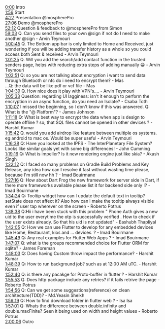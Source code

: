 [0:00](https://www.youtube.com/watch?v=h71v_8xN9ZE&t=0m00s) Intro  
[1:56](https://www.youtube.com/watch?v=h71v_8xN9ZE&t=1m56s) Start  
[4:27](https://www.youtube.com/watch?v=h71v_8xN9ZE&t=4m27s) Presentation @mospherePro  
[27:06](https://www.youtube.com/watch?v=h71v_8xN9ZE&t=27m06s) Demo @mospherePro  
[52:12](https://www.youtube.com/watch?v=h71v_8xN9ZE&t=52m12s) Question & feedback to @mospherePro from Simon  
[59:03](https://www.youtube.com/watch?v=h71v_8xN9ZE&t=59m03s) Q. Can you send files to your own @sign if not do I need to make another @sign - Arvin Teymouri  
[1:00:45](https://www.youtube.com/watch?v=h71v_8xN9ZE&t=1h00m45s) Q. The Bottom app bar is only limited to Home and Received, just wondering if you will be adding transfer history as a whole so you could access both Sent & received - Arvin Teymouri  
[1:01:25](https://www.youtube.com/watch?v=h71v_8xN9ZE&t=1h01m25s) Q. Will you add the search/add contact function in the trusted senders page, helps with reducing extra steps of adding manually 😀 - Arvin Teymouri  
[1:02:51](https://www.youtube.com/watch?v=h71v_8xN9ZE&t=1h02m51s) Q: so you are not talking about encryption i want to send data through Bluetooth or nfc do i need to encrypt them? - Mas  
...Q: the data will be like pdf or vcf file - Mas  
[1:04:39](https://www.youtube.com/watch?v=h71v_8xN9ZE&t=1h04m39s) Q. How nice does it play with VPN's.... - Arvin Teymouri  
[1:05:33](https://www.youtube.com/watch?v=h71v_8xN9ZE&t=1h05m33s) Question: regarding UI lagginess: isn't it enough to perform the encryption in an async function, do you need an Isolate? - Csaba Toth  
[1:10:07](https://www.youtube.com/watch?v=h71v_8xN9ZE&t=1h10m07s) I missed the beginning, so I don't know if this was answered. Q: What is the "@ Platform"? - James Johnson  
[1:11:18](https://www.youtube.com/watch?v=h71v_8xN9ZE&t=1h11m18s) Q: What is best way to encrypt the data when app is design to operate offline ? so, that SQL files cannot be opened in other devices ? - Harshit Kumar  
[1:15:42](https://www.youtube.com/watch?v=h71v_8xN9ZE&t=1h15m42s) Q. would you add airdrop like feature between multiple os systems. eg android to mac os. Would be super useful - Arvin Teymouri  
[1:16:38](https://www.youtube.com/watch?v=h71v_8xN9ZE&t=1h16m38s) Q: Have you looked at the IPFS - The InterPlanetary File System? Looks like similar goals yet with some big differences! - John Cumming  
[1:19:16](https://www.youtube.com/watch?v=h71v_8xN9ZE&t=1h19m16s) Q: What is impeller? Is it new rendering engine just like skia? - Akash Singh  
[1:22:12](https://www.youtube.com/watch?v=h71v_8xN9ZE&t=1h22m12s) Q: I faced so many problems on Gradle Build Problems and Key Release, any idea how can I resolve it fast without wasting time please, because I'm still now hh ? - Imad Bouirmane  
[1:27:16](https://www.youtube.com/watch?v=h71v_8xN9ZE&t=1h27m16s) Q: How about Dart Frog the new framework for server side in Dart, if there more frameworks available please list it for backend side only !? - Imad Bouirmane  
[1:34:24](https://www.youtube.com/watch?v=h71v_8xN9ZE&t=1h34m24s) Q: Tooltip widget how can I update the default text in tooltip? setState does not affect it? Also how can I make the tooltip always visible even if user tap wherever on the screen - Roberto Potrus  
[1:38:38](https://www.youtube.com/watch?v=h71v_8xN9ZE&t=1h38m38s) Q:Hii i have been stuck with this problem " Phone Auth gives a new uid to the user everytime the otp is successfully verified . How to check if the user exists already. So that his uid is not updated" - Eashubh Thapliyal  
[1:42:05](https://www.youtube.com/watch?v=h71v_8xN9ZE&t=1h42m05s) Q: How we can use Flutter to develop for any embedded devices like Home, Restaurant, kios and ... devices. ? - Imad Bouirmane  
[1:45:49](https://www.youtube.com/watch?v=h71v_8xN9ZE&t=1h45m49s) Q: Any real examples for Flutter Web Apps ? - Imad Bouirmane  
[1:47:07](https://www.youtube.com/watch?v=h71v_8xN9ZE&t=1h47m07s) Q: what is the groups recommended choice for Flutter ORM for sqlite? - James Foreman  
[1:48:03](https://www.youtube.com/watch?v=h71v_8xN9ZE&t=1h48m03s) Q: Does having Custom throw impact the performance? - Harshit Kumar  
[1:48:39](https://www.youtube.com/watch?v=h71v_8xN9ZE&t=1h48m39s) Q: How to run background job? such as at 12:00 AM uTC. - Harshit Kumar  
[1:52:40](https://www.youtube.com/watch?v=h71v_8xN9ZE&t=1h52m40s) Q: is there any pacakge for Proto-buffer in flutter ? - Harshit Kumar  
[1:55:53](https://www.youtube.com/watch?v=h71v_8xN9ZE&t=1h55m53s) Q: Does http package include any retries? if it fails retrive the page - Roberto Potrus  
[1:54:56](https://www.youtube.com/watch?v=h71v_8xN9ZE&t=1h54m56s) Q: Can we get some suggestions(reference) on clean architecture(TDD)? - Md.Yeasin Sheikh  
[1:56:19](https://www.youtube.com/watch?v=h71v_8xN9ZE&t=1h56m19s) Q: How to find download folder in flutter web ? - Isa Isa  
[1:57:01](https://www.youtube.com/watch?v=h71v_8xN9ZE&t=1h57m01s) Q: Whats the difference between double.infinity and double.maxFinite? Seen it being used on width and height values - Roberto Potrus  
[2:00:06](https://www.youtube.com/watch?v=h71v_8xN9ZE&t=2h00m06s) Outro  
